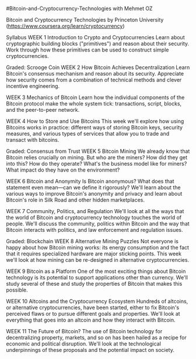#Bitcoin-and-Cryptocurrency-Technologies with Mehmet OZ

Bitcoin and Cryptocurrency Technologies by Princeton University (https://www.coursera.org/learn/cryptocurrency)

Syllabus
WEEK 1
Introduction to Crypto and Cryptocurrencies
Learn about cryptographic building blocks ("primitives") and reason about their security. Work through how these primitives can be used to construct simple cryptocurrencies.

Graded: Scrooge Coin
WEEK 2
How Bitcoin Achieves Decentralization
Learn Bitcoin's consensus mechanism and reason about its security. Appreciate how security comes from a combination of technical methods and clever incentive engineering.

WEEK 3
Mechanics of Bitcoin
Learn how the individual components of the Bitcoin protocol make the whole system tick: transactions, script, blocks, and the peer-to-peer network.

WEEK 4
How to Store and Use Bitcoins
This week we'll explore how using Bitcoins works in practice: different ways of storing Bitcoin keys, security measures, and various types of services that allow you to trade and transact with bitcoins.

Graded: Consensus from Trust
WEEK 5
Bitcoin Mining
We already know that Bitcoin relies crucially on mining. But who are the miners? How did they get into this? How do they operate? What's the business model like for miners? What impact do they have on the environment?

WEEK 6
Bitcoin and Anonymity
Is Bitcoin anonymous? What does that statement even mean—can we define it rigorously? We'll learn about the various ways to improve Bitcoin's anonymity and privacy and learn about Bitcoin's role in Silk Road and other hidden marketplaces.

WEEK 7
Community, Politics, and Regulation
We'll look at all the ways that the world of Bitcoin and cryptocurrency technology touches the world of people. We'll discuss the community, politics within Bitcoin and the way that Bitcoin interacts with politics, and law enforcement and regulation issues.

Graded: Blockchain
WEEK 8
Alternative Mining Puzzles
Not everyone is happy about how Bitcoin mining works: its energy consumption and the fact that it requires specialized hardware are major sticking points. This week we'll look at how mining can be re-designed in alternative cryptocurrencies.

WEEK 9
Bitcoin as a Platform
One of the most exciting things about Bitcoin technology is its potential to support applications other than currency. We'll study several of these and study the properties of Bitcoin that makes this possible.

WEEK 10
Altcoins and the Cryptocurrency Ecosystem
Hundreds of altcoins, or alternative cryptocurrencies, have been started, either to fix Bitcoin's perceived flaws or to pursue different goals and properties. We'll look at everything that goes into an altcoin and how they interact with Bitcoin.

WEEK 11
The Future of Bitcoin?
The use of Bitcoin technology for decentralizing property, markets, and so on has been hailed as a recipe for economic and political disruption. We'll look at the technological underpinnings of these proposals and the potential impact on society.
